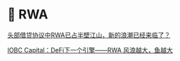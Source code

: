 # 📀 RWA

[头部借贷协议中RWA已占半壁江山，新的浪潮已经来临了？](https://twitter.com/0xJamesXXX/status/1618057150559055872?s=20\&t=0j5qysTIB4mz2N3pcvutyw)

[IOBC Capital：DeFi下一个引擎——RWA 风浪越大，鱼越大](https://news.marsbit.co/20230329124221349098.html)
